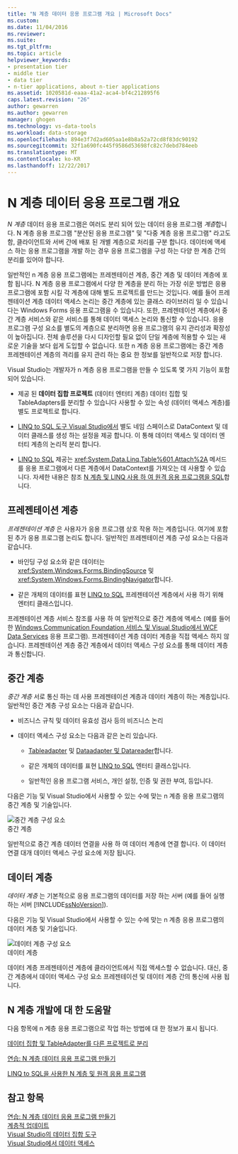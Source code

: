 ```yaml
---
title: "N 계층 데이터 응용 프로그램 개요 | Microsoft Docs"
ms.custom: 
ms.date: 11/04/2016
ms.reviewer: 
ms.suite: 
ms.tgt_pltfrm: 
ms.topic: article
helpviewer_keywords:
- presentation tier
- middle tier
- data tier
- n-tier applications, about n-tier applications
ms.assetid: 1020581d-eaaa-41a2-aca4-bf4c212895f6
caps.latest.revision: "26"
author: gewarren
ms.author: gewarren
manager: ghogen
ms.technology: vs-data-tools
ms.workload: data-storage
ms.openlocfilehash: 894e3f7d2ad605aa1e8b8a52a72cd8f83dc90192
ms.sourcegitcommit: 32f1a690fc445f9586d53698fc82c7debd784eeb
ms.translationtype: MT
ms.contentlocale: ko-KR
ms.lasthandoff: 12/22/2017
---
```

# <a name="n-tier-data-applications-overview"></a>N 계층 데이터 응용 프로그램 개요
*N 계층* 데이터 응용 프로그램은 여러도 분리 되어 있는 데이터 응용 프로그램 *계층*합니다. N 계층 응용 프로그램 "분산된 응용 프로그램" 및 "다중 계층 응용 프로그램" 라고도 함, 클라이언트와 서버 간에 배포 된 개별 계층으로 처리를 구분 합니다. 데이터에 액세스 하는 응용 프로그램을 개발 하는 경우 응용 프로그램을 구성 하는 다양 한 계층 간의 분리를 있어야 합니다.  
  
일반적인 n 계층 응용 프로그램에는 프레젠테이션 계층, 중간 계층 및 데이터 계층에 포함 됩니다. N 계층 응용 프로그램에서 다양 한 계층을 분리 하는 가장 쉬운 방법은 응용 프로그램에 포함 시킬 각 계층에 대해 별도 프로젝트를 만드는 것입니다. 예를 들어 프레젠테이션 계층 데이터 액세스 논리는 중간 계층에 있는 클래스 라이브러리 일 수 있습니다는 Windows Forms 응용 프로그램을 수 있습니다. 또한, 프레젠테이션 계층에서 중간 계층 서비스와 같은 서비스를 통해 데이터 액세스 논리와 통신할 수 있습니다. 응용 프로그램 구성 요소를 별도의 계층으로 분리하면 응용 프로그램의 유지 관리성과 확장성이 높아집니다. 전체 솔루션을 다시 디자인할 필요 없이 단일 계층에 적용할 수 있는 새로운 기술을 보다 쉽게 도입할 수 없습니다. 또한 n 계층 응용 프로그램에는 중간 계층 프레젠테이션 계층의 격리를 유지 관리 하는 중요 한 정보를 일반적으로 저장 합니다.  
  
Visual Studio는 개발자가 n 계층 응용 프로그램을 만들 수 있도록 몇 가지 기능이 포함 되어 있습니다.  
  
-   제공 된 **데이터 집합 프로젝트** (데이터 엔터티 계층) 데이터 집합 및 TableAdapters를 분리할 수 있습니다 사용할 수 있는 속성 (데이터 액세스 계층)를 별도 프로젝트로 합니다.  
  
-   [LINQ to SQL 도구 Visual Studio에서](../data-tools/linq-to-sql-tools-in-visual-studio2.md) 별도 네임 스페이스로 DataContext 및 데이터 클래스를 생성 하는 설정을 제공 합니다. 이 통해 데이터 액세스 및 데이터 엔터티 계층의 논리적 분리 합니다.  
  
-   [LINQ to SQL](/dotnet/framework/data/adonet/sql/linq/index) 제공는 <xref:System.Data.Linq.Table%601.Attach%2A> 메서드를 응용 프로그램에서 다른 계층에서 DataContext를 가져오는 데 사용할 수 있습니다. 자세한 내용은 참조 [N 계층 및 LINQ 사용 하 여 원격 응용 프로그램을 SQL](/dotnet/framework/data/adonet/sql/linq/n-tier-and-remote-applications-with-linq-to-sql)합니다.  
  
## <a name="presentation-tier"></a>프레젠테이션 계층  
*프레젠테이션 계층* 은 사용자가 응용 프로그램 상호 작용 하는 계층입니다. 여기에 포함 된 추가 응용 프로그램 논리도 합니다. 일반적인 프레젠테이션 계층 구성 요소는 다음과 같습니다.  
  
-   바인딩 구성 요소와 같은 데이터는 <xref:System.Windows.Forms.BindingSource> 및 <xref:System.Windows.Forms.BindingNavigator>합니다.  
  
-   같은 개체의 데이터를 표현 [LINQ to SQL](/dotnet/framework/data/adonet/sql/linq/index) 프레젠테이션 계층에서 사용 하기 위해 엔터티 클래스입니다.  
  
프레젠테이션 계층 서비스 참조를 사용 하 여 일반적으로 중간 계층에 액세스 (예를 들어 한 [Windows Communication Foundation 서비스 및 Visual Studio에서 WCF Data Services](../data-tools/windows-communication-foundation-services-and-wcf-data-services-in-visual-studio.md) 응용 프로그램). 프레젠테이션 계층 데이터 계층을 직접 액세스 하지 않습니다. 프레젠테이션 계층 중간 계층에서 데이터 액세스 구성 요소를 통해 데이터 계층과 통신합니다.  
  
## <a name="middle-tier"></a>중간 계층  
*중간 계층* 서로 통신 하는 데 사용 프레젠테이션 계층과 데이터 계층이 하는 계층입니다. 일반적인 중간 계층 구성 요소는 다음과 같습니다.  
  
-   비즈니스 규칙 및 데이터 유효성 검사 등의 비즈니스 논리  
  
-   데이터 액세스 구성 요소는 다음과 같은 논리 있습니다.  
  
    -   [Tableadapter](create-and-configure-tableadapters.md) 및 [Dataadapter 및 Datareader](/dotnet/framework/data/adonet/dataadapters-and-datareaders)합니다.  
  
    -   같은 개체의 데이터를 표현 [LINQ to SQL](/dotnet/framework/data/adonet/sql/linq/index) 엔터티 클래스입니다.  
  
    -   일반적인 응용 프로그램 서비스, 개인 설정, 인증 및 권한 부여, 등입니다.  
  
다음은 기능 및 Visual Studio에서 사용할 수 있는 수에 맞는 n 계층 응용 프로그램의 중간 계층 및 기술입니다.  
  
![중간 계층 구성 요소](../data-tools/media/ntiermid.png "NtierMid")  
중간 계층  
  
일반적으로 중간 계층 데이터 연결을 사용 하 여 데이터 계층에 연결 합니다. 이 데이터 연결 대개 데이터 액세스 구성 요소에 저장 됩니다.  
  
## <a name="data-tier"></a>데이터 계층  
*데이터 계층* 는 기본적으로 응용 프로그램의 데이터를 저장 하는 서버 (예를 들어 실행 하는 서버 [!INCLUDE[ssNoVersion](../data-tools/includes/ssnoversion_md.md)]).  
  
다음은 기능 및 Visual Studio에서 사용할 수 있는 수에 맞는 n 계층 응용 프로그램의 데이터 계층 및 기술입니다.  
  
![데이터 계층 구성 요소](../data-tools/media/ntierdatatier.png "ntierdatatier")  
데이터 계층  
  
데이터 계층 프레젠테이션 계층에 클라이언트에서 직접 액세스할 수 없습니다. 대신, 중간 계층에서 데이터 액세스 구성 요소 프레젠테이션 및 데이터 계층 간의 통신에 사용 됩니다.  
  
## <a name="help-for-n-tier-development"></a>N 계층 개발에 대 한 도움말  
다음 항목에 n 계층 응용 프로그램으로 작업 하는 방법에 대 한 정보가 표시 됩니다.  
  
[데이터 집합 및 TableAdapter를 다른 프로젝트로 분리](../data-tools/separate-datasets-and-tableadapters-into-different-projects.md)  
  
[연습: N 계층 데이터 응용 프로그램 만들기](../data-tools/walkthrough-creating-an-n-tier-data-application.md)  

[LINQ to SQL을 사용한 N 계층 및 원격 응용 프로그램](/dotnet/framework/data/adonet/sql/linq/n-tier-and-remote-applications-with-linq-to-sql)  
  
## <a name="see-also"></a>참고 항목
[연습: N 계층 데이터 응용 프로그램 만들기](../data-tools/walkthrough-creating-an-n-tier-data-application.md)   
[계층적 업데이트](../data-tools/hierarchical-update.md)   
[Visual Studio의 데이터 집합 도구](../data-tools/dataset-tools-in-visual-studio.md)   
[Visual Studio에서 데이터 액세스](../data-tools/accessing-data-in-visual-studio.md)
